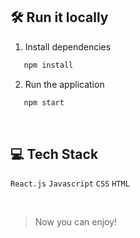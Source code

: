 

## 🛠 Run it locally

1. Install dependencies

```sh
   npm install
```

2. Run the application
```sh
   npm start
```

<br>

## 💻 Tech Stack
`React.js`
`Javascript`
`CSS`
`HTML`



<br>

> Now you can enjoy! 
